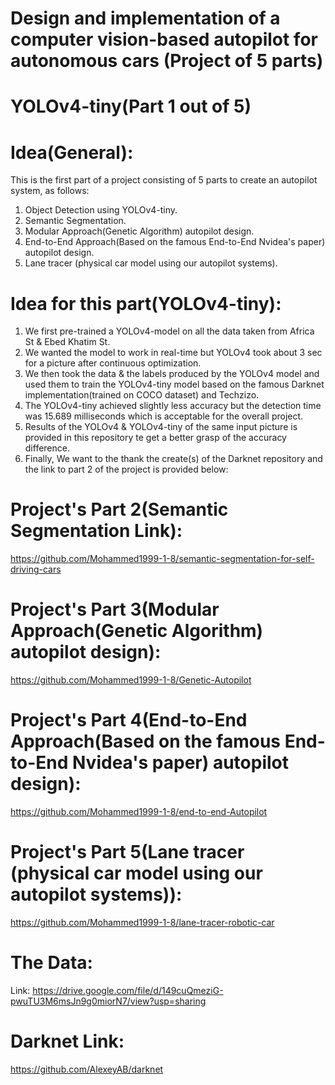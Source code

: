 # Design and implementation of a computer vision-based autopilot for autonomous cars (Project of 5 parts)
# YOLOv4-tiny(Part 1 out of 5)
# Idea(General):
This is the first part of a project consisting of 5 parts to create an autopilot system, as follows:
1. Object Detection using YOLOv4-tiny.
2. Semantic Segmentation.
3. Modular Approach(Genetic Algorithm) autopilot design.
4. End-to-End Approach(Based on the famous End-to-End Nvidea's paper) autopilot design.
5. Lane tracer (physical car model using our autopilot systems).
# Idea for this part(YOLOv4-tiny):
1. We first pre-trained a YOLOv4-model on all the data taken from Africa St & Ebed Khatim St.
2. We wanted the model to work in real-time but YOLOv4 took about 3 sec for a picture after continuous optimization.
3. We then took the data & the labels produced by the YOLOv4 model and used them to train the YOLOv4-tiny model based on the famous Darknet implementation(trained on COCO dataset) and Techzizo.
4. The YOLOv4-tiny achieved slightly less accuracy but the detection time was 15.689 milliseconds which is acceptable for the overall project.
5. Results of the YOLOv4 & YOLOv4-tiny of the same input picture is provided in this repository te get a better grasp of the accuracy difference.
6. Finally, We want to the thank the create(s) of the Darknet repository and the link to part 2 of the project is provided below:
# Project's Part 2(Semantic Segmentation Link):
https://github.com/Mohammed1999-1-8/semantic-segmentation-for-self-driving-cars
# Project's Part 3(Modular Approach(Genetic Algorithm) autopilot design):
https://github.com/Mohammed1999-1-8/Genetic-Autopilot
# Project's Part 4(End-to-End Approach(Based on the famous End-to-End Nvidea's paper) autopilot design):
https://github.com/Mohammed1999-1-8/end-to-end-Autopilot
# Project's Part 5(Lane tracer (physical car model using our autopilot systems)):
https://github.com/Mohammed1999-1-8/lane-tracer-robotic-car
# The Data:
Link: https://drive.google.com/file/d/149cuQmeziG-pwuTU3M6msJn9g0miorN7/view?usp=sharing
# Darknet Link:
https://github.com/AlexeyAB/darknet
